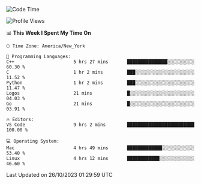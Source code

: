 <!--START_SECTION:waka-->
![Code Time](http://img.shields.io/badge/Code%20Time-570%20hrs%2019%20mins-blue)

![Profile Views](http://img.shields.io/badge/Profile%20Views-0-blue)

📊 **This Week I Spent My Time On** 

```text
🕑︎ Time Zone: America/New_York

💬 Programming Languages: 
C++                      5 hrs 27 mins       ███████████████░░░░░░░░░░   60.30 % 
C                        1 hr 2 mins         ███░░░░░░░░░░░░░░░░░░░░░░   11.52 % 
Python                   1 hr 2 mins         ███░░░░░░░░░░░░░░░░░░░░░░   11.47 % 
Logos                    21 mins             █░░░░░░░░░░░░░░░░░░░░░░░░   04.03 % 
Go                       21 mins             █░░░░░░░░░░░░░░░░░░░░░░░░   03.91 % 

🔥 Editors: 
VS Code                  9 hrs 2 mins        █████████████████████████   100.00 % 

💻 Operating System: 
Mac                      4 hrs 49 mins       █████████████░░░░░░░░░░░░   53.40 % 
Linux                    4 hrs 12 mins       ████████████░░░░░░░░░░░░░   46.60 % 
```


 Last Updated on 26/10/2023 01:29:59 UTC
<!--END_SECTION:waka-->
